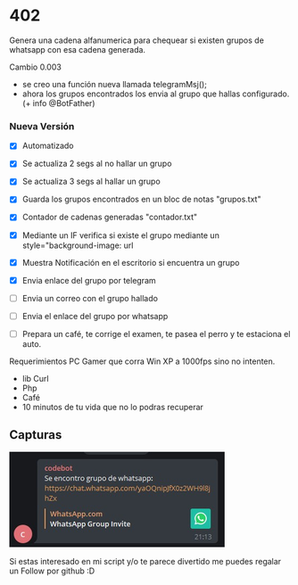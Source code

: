 # 402
Genera una cadena alfanumerica para chequear si existen grupos de whatsapp con esa cadena generada.

Cambio 0.003
 * se creo una función nueva llamada telegramMsj();
 * ahora los grupos encontrados los envia al grupo que hallas configurado. (+ info @BotFather)


### Nueva Versión

- [x] Automatizado
- [x] Se actualiza 2 segs al no hallar un grupo
- [x] Se actualiza 3 segs al hallar un grupo
- [x] Guarda los grupos encontrados en un bloc de notas "grupos.txt"
- [x] Contador de cadenas generadas "contador.txt"
- [x] Mediante un IF verifica si existe el grupo mediante un style="background-image: url
- [x] Muestra Notificación en el escritorio si encuentra un grupo
- [x] Envia enlace del grupo por telegram
- [ ] Envia un correo con el grupo hallado
- [ ] Envia el enlace del grupo por whatsapp
- [ ] Prepara un café, te corrige el examen, te pasea el perro y te estaciona el auto.


Requerimientos PC Gamer que corra Win XP a 1000fps sino no intenten.
* lib Curl
* Php
* Café
* 10 minutos de tu vida que no lo podras recuperar


## Capturas
![Captura 0001](https://github.com/JkDevArg/402/blob/main/Screenshot_1.jpg?raw=true)


Si estas interesado en mi script y/o te parece divertido me puedes regalar un Follow por github :D
